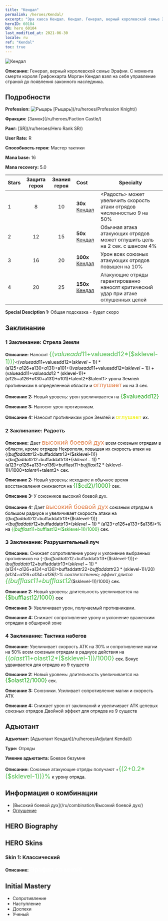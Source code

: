```yaml
---
title: "Кендал"
permalink: /heroes/Kendal/
excerpt: "Эра хаоса Кендал. Кендал. Генерал, верный королевской семье Эрафии. С момента смерти короля Грифонхарта Морган Кендал взял на себя управление страной до появления законного наследника."
heroID: 60104
QR: hero_60104
last_modified_at: 2021-06-30
locale: ru
ref: "Kendal"
toc: true
---
```

  ![Кендал](/images/h/h_Kendel.jpg)

 **Описание:** Генерал, верный королевской семье Эрафии. С момента смерти короля Грифонхарта Морган Кендал взял на себя управление страной до появления законного наследника.
## Подробности
 **Profession:** ![Рыцарь](/images/h/h_prof_1.png)  [Рыцарь](/ru/heroes/Profession Knight/)

 **Фракция:** [Замок](/ru/heroes/Faction Castle/)

 **Ранг:** [SR](/ru/heroes/Hero Rank SR/)

 **User Rate:** R

 **Способность героя:** Мастер тактики

 **Mana base:** 16

 **Mana recovery:** 5.0


  | Stars | Защита героя | Знания героя | Cost |     Specialty     |
  |---------|:---------------:|:---------------:|:--|--------------------|
  |    1    | 8 | 10 | **30x** [Кендал](/ItemsRU/her_363/) | <Радость> может увеличить скорость атаки отрядов численностью 9 на 50% |
  |    2    | 12 | 15 | **50x** [Кендал](/ItemsRU/her_363/) | Обычная атака атакующих отрядов может оглушить цель на 2 сек. с шансом 4% |
  |    3    | 16 | 20 | **100x** [Кендал](/ItemsRU/her_363/) | Урон всех союзных атакующих отрядов повышен на 10% |
  |    4    | 20 | 25 | **150x** [Кендал](/ItemsRU/her_363/) | Атакующие отряды гарантированно наносят критический удар при атаке оглушенных целей |

 **Special Desciption 1:** Общая подсказка - будет скоро

## Заклинание
### 1 Заклинание: Стрела Земли
 **Описание:** Наносит <span style="color: #48b946;font-size:20px">{($valueadd11+$valueadd12*($sklevel-1))}</span><span style="color: black"><($valueadd11+$valueadd12*($sklevel-1))*($a125+$a126+$a130+$a131)+$a101+(($valueadd11+$valueadd12*($sklevel-1))+($valueadd11+$valueadd12*($sklevel-1))*($a125+$a126+$a130+$a131)+$a101)*$talent2+$talent1> урона Землей противникам в определенной области и <span style="color: #e07c44;font-size:20px">оглушает</span><span style="color: black"> их на 3 сек.

 **Описание 2:** Новый уровень: урон увеличивается на <span style="color: #1ca216;font-size:18px">{$valueadd12}</span><span style="color: black">

 **Описание 3:** Наносит урон противникам.

 **Описание 4:** Наносит противникам урон Землей и <span style="color: #f0f000;font-size:18px">оглушает</span><span style="color: black"> их.

### 2 Заклинание: Радость
 **Описание:** Дает <span style="color: #e07c44;font-size:20px">высокий боевой дух</span><span style="color: black"> всем союзным отрядам в области, кроме отрядов Некрополя, повышая их скорость атаки на {($buffaddattr12+$buffaddattr13*($sklevel-1))}<($buffaddattr12+$buffaddattr13*($sklevel-1))*($a123+$a126+$a133+$a136)>%. Эффект длится <span style="color: #48b946;font-size:20px">{($bufflast11+$bufflast12*($sklevel-1))/1000}</span><span style="color: black"><($bufflast11+$bufflast12*($sklevel-1))/1000*$talent4+$talent3> сек.

 **Описание 2:** Новый уровень: исходное и обычное время восстановления снижаются на <span style="color: #1ca216;font-size:18px">{($cd2)/1000}</span><span style="color: black"> сек.

 **Описание 3:** У союзников высокий боевой дух.

 **Описание 4:** Дает <span style="color: #e07c44;font-size:20px">высокий боевой дух</span><span style="color: black"> союзным отрядам в большом радиусе и увеличивает скорость атаки на {($buffaddattr12+$buffaddattr13*($sklevel-1))}<($buffaddattr12+$buffaddattr13*($sklevel-1))*($a123+$a126+$a133+$a136)>% на <span style="color: #1ca216">{($bufflast11+$bufflast12*($sklevel-1))/1000}</span><span style="color: black"> сек.

### 3 Заклинание: Разрушительный луч
 **Описание:** Снижает сопротивление урону и уклонение выбранных противников на {-($buffaddattr12+$buffaddattr13*($sklevel-1))}<-($buffaddattr12+$buffaddattr13*($sklevel-1))*($a124+$a126+$a134+$a136)>% и {-($buffaddattr22+$buffaddattr23*($sklevel-1))/20}<-(($buffaddattr22+$buffaddattr23*($sklevel-1))/20)*($a124+$a126+$a134+$a136)>% соответственно; эффект длится <span style="color: #48b946;font-size:20px">{($bufflast11+$bufflast12*($sklevel-1))/1000}</span><span style="color: black"> сек.

 **Описание 2:** Новый уровень: длительность увеличивается на <span style="color: #1ca216;font-size:18px">{$bufflast12/1000}</span><span style="color: black"> сек

 **Описание 3:** Увеличивает урон, получаемый противниками.

 **Описание 4:** Снижает сопротивление урону и уклонение вражеским отрядам в обширной зоне

### 4 Заклинание: Тактика набегов
 **Описание:** Увеличивает скорость АТК на 30% и сопротивление магии на 50% всем союзным отрядам в радиусе действия на <span style="color: #48b946;font-size:20px">{($olast11+$olast12*($sklevel-1))/1000}</span><span style="color: black"> сек. Бонус удваивается для отрядов из 9 существ

 **Описание 2:** Новый уровень: длительность увеличивается на <span style="color: #1ca216;font-size:18px">{$olast12/1000}</span><span style="color: black"> сек.

 **Описание 3:** Союзники. Усиливает сопротивление магии и скорость АТК

 **Описание 4:** Снижает урон от заклинаний и увеличивает АТК целевых союзных отрядов Двойной эффект для отрядов из 9 существ


## Адъютант

 **Адъютант:**  [Адъютант Кендал](/ru/heroes/Adjutant Kendal/) 

 **Type:**  Отряды 

 **Умение адъютанта:**  Боевое безумие 

 **Описание:** Союзные атакующие отряды получают +<span style="color: #48b946;font-size:20px">{(2+0.2*($sklevel-1))}%</span><span style="color: black"> к урону отряда.

## Информация о комбинации

* [Высокий боевой дух](/ru/combination/Высокий боевой дух/) 
* [Оглушение](/ru/combination/Оглушение/) 

## HERO Biography

## HERO Skins
### Skin 1: **Классический**

 **Описание:** <span style="color: #ffffff;font-size:20px">Эрафия со мной!</span>



## Initial Mastery
   - Сопротивление
   - Наступление
   - Доспехи
   - Ученый
